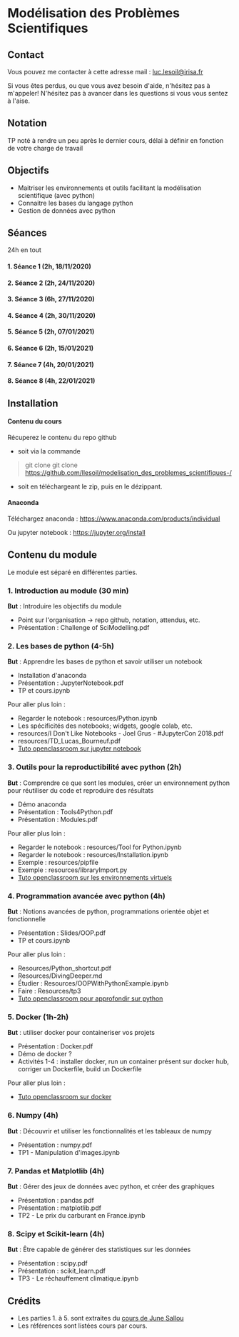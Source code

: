 # Modélisation des Problèmes Scientifiques

## Contact

Vous pouvez me contacter à cette adresse mail : luc.lesoil@irisa.fr

Si vous êtes perdus, ou que vous avez besoin d'aide, n'hésitez pas à m'appeler! N'hésitez pas à avancer dans les questions si vous vous sentez à l'aise.

## Notation

TP noté à rendre un peu après le dernier cours, délai à définir en fonction de votre charge de travail

## Objectifs

- Maitriser les environnements et outils facilitant la modélisation scientifique (avec python)
- Connaitre les bases du langage python
- Gestion de données avec python

## Séances

24h en tout

#### 1. Séance 1 (2h, 18/11/2020)
#### 2. Séance 2 (2h, 24/11/2020)
#### 3. Séance 3 (6h, 27/11/2020)
#### 4. Séance 4 (2h, 30/11/2020)
#### 5. Séance 5 (2h, 07/01/2021)
#### 6. Séance 6 (2h, 15/01/2021)
#### 7. Séance 7 (4h, 20/01/2021)
#### 8. Séance 8 (4h, 22/01/2021)


## Installation 

#### Contenu du cours

Récuperez le contenu du repo github

- soit via la commande

> git clone git clone https://github.com/llesoil/modelisation_des_problemes_scientifiques-/

- soit en téléchargeant le zip, puis en le dézippant.

#### Anaconda

Téléchargez anaconda : https://www.anaconda.com/products/individual

Ou jupyter notebook : https://jupyter.org/install


## Contenu du module

Le module est séparé en différentes parties.

### 1. Introduction au module (30 min)

**But** : Introduire les objectifs du module

- Point sur l'organisation -> repo github, notation, attendus, etc.
- Présentation : Challenge of SciModelling.pdf

### 2. Les bases de python (4-5h)

**But** : Apprendre les bases de python et savoir utiliser un notebook

- Installation d'anaconda
- Présentation : JupyterNotebook.pdf
- TP et cours.ipynb

Pour aller plus loin :
- Regarder le notebook : resources/Python.ipynb
- Les spécificités des notebooks; widgets, google colab, etc.
- resources/I Don't Like Notebooks - Joel Grus - #JupyterCon 2018.pdf
- resources/TD_Lucas_Bourneuf.pdf
- [Tuto openclassroom sur jupyter notebook](https://openclassrooms.com/fr/courses/4452741-decouvrez-les-librairies-python-pour-la-data-science/5574801-faites-vos-premiers-pas-dans-un-notebook-jupyter)

### 3. Outils pour la reproductibilité avec python (2h)

**But** : Comprendre ce que sont les modules, créer un environnement python pour réutiliser du code et reproduire des résultats

- Démo anaconda
- Présentation : Tools4Python.pdf
- Présentation : Modules.pdf

Pour aller plus loin :
- Regarder le notebook : resources/Tool for Python.ipynb
- Regarder le notebook : resources/Installation.ipynb
- Exemple : resources/pipfile
- Exemple : resources/libraryImport.py
- [Tuto openclassroom sur les environnements virtuels](https://openclassrooms.com/fr/courses/6951236-mettez-en-place-votre-environnement-python/7014018-creez-votre-premier-environnement-virtuel)

### 4. Programmation avancée avec python (4h)

**But** : Notions avancées de python, programmations orientée objet et fonctionnelle

- Présentation : Slides/OOP.pdf
- TP et cours.ipynb

Pour aller plus loin :
- Resources/Python_shortcut.pdf
- Resources/DivingDeeper.md
- Étudier : Resources/OOPWithPythonExample.ipynb
- Faire : Resources/tp3
- [Tuto openclassroom pour approfondir sur python](https://openclassrooms.com/fr/courses/235344-apprenez-a-programmer-en-python)

### 5. Docker (1h-2h)

**But** : utiliser docker pour containeriser vos projets

- Présentation : Docker.pdf
- Démo de docker ?
- Activités 1-4 : installer docker, run un container présent sur docker hub, corriger un Dockerfile, build un Dockerfile

Pour aller plus loin :
- [Tuto openclassroom sur docker](https://openclassrooms.com/fr/courses/2035766-optimisez-votre-deploiement-en-creant-des-conteneurs-avec-docker/6211306-decouvrez-les-conteneurs)

### 6. Numpy (4h)

**But** : Découvrir et utiliser les fonctionnalités et les tableaux de numpy

- Présentation : numpy.pdf
- TP1 - Manipulation d'images.ipynb

### 7. Pandas et Matplotlib (4h)

**But** : Gérer des jeux de données avec python, et créer des graphiques

- Présentation : pandas.pdf
- Présentation : matplotlib.pdf
- TP2 - Le prix du carburant en France.ipynb

### 8. Scipy et Scikit-learn (4h)

**But** : Être capable de générer des statistiques sur les données

- Présentation : scipy.pdf
- Présentation : scikit_learn.pdf
- TP3 - Le réchauffement climatique.ipynb

## Crédits

- Les parties 1. à 5. sont extraites du [cours de June Sallou](https://github.com/Jnsll/ModelisationScientifique)
- Les références sont listées cours par cours.

